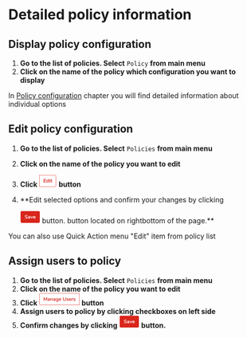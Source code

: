# Detailed policy information

## Display policy configuration <a id="display-policy-configuration"></a>

1. **Go to the list of policies. Select** `Policy` **from main menu**
2. **Click on the name of the policy which configuration you want to display**

In [Policy configuration](https://github.com/Storware/kodo-endpoints-manual/tree/4aaf7963e8bd360acf364257fa025561f954a699/management/data-protection-management/policy-configuration.md) chapter you will find detailed information about individual options

## Edit policy configuration <a id="edit-policy-configuration"></a>

1. **Go to the list of policies. Select** `Policies` **from main menu**
2. **Click on the name of the policy you want to edit**
3. **Click** ![](../../.gitbook/assets/editbuttonsmall.png) **button**
4. \*\*Edit selected options and confirm your changes by clicking 

   ![](../../.gitbook/assets/savebuttonsmall.png) button. button located on rightbottom of the page.\*\*

You can also use Quick Action menu "Edit" item from policy list

## Assign users to policy

1. **Go to the list of policies. Select** `Policies` **from main menu**
2. **Click on the name of the policy you want to edit**
3. **Click** ![](../../.gitbook/assets/manageusersbuttonsmall.png) **button**
4. **Assign users to policy by clicking checkboxes on left side**
5. **Confirm changes by clicking** ![](../../.gitbook/assets/savebuttonsmall.png) **button.**

